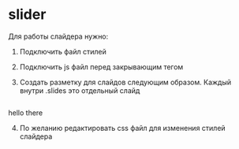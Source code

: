 slider
======

Для работы слайдера нужно: 

1) Подключить файл стилей 

<link rel="stylesheet" href="slider.css"/>

2) Подключить js файл перед закрывающим тегом </body>

<script src="css3slider.js"></script>

3) Создать разметку для слайдов следующим образом. Каждый <div> внутри .slides это отдельный слайд

<div class="slider">
    <div class="slides">
        <div><img src="http://lorempixel.com/g/400/200/sports" alt=""/></div>
        <div><img src="http://lorempixel.com/400/200/" alt=""/></div>
        <div><p>hello there</p></div>
    </div>
</div>

4) По желанию редактировать css файл для изменения стилей слайдера




